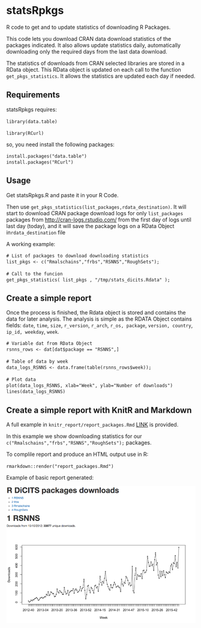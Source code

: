 # statsRpkgs
R code to get and to update statistics of downloading R Packages.

This code lets you download CRAN data download statistics of the packages indicated. It also allows update statistics daily, automatically downloading only the required days from the last data download.

The statistics of downloads from CRAN selected libraries are stored in a RData object. This RData object is updated  on each call to the function `get_pkgs_statistics`. It allows the statistics are updated each day if needed.


## Requirements

statsRpkgs requires:

`library(data.table)`

`library(RCurl)`

so, you need install the following packages:

```
install.packages("data.table")
install.packages("RCurl")
```

## Usage
Get statsRpkgs.R and paste it in your R Code.

Then use `get_pkgs_statistics(list_packages,rdata_destination)`.
It will start to download CRAN package download logs for only `list_packages` packages from http://cran-logs.rstudio.com/ from the first day of logs until last day (today), and it will save the package logs on a RData Object in`rdata_destination` file 


A working example:

```
# List of packages to download downloading statistics
list_pkgs <- c("Rmalschains","frbs","RSNNS","RoughSets");

# Call to the funcion
get_pkgs_statistics( list_pkgs , "/tmp/stats_dicits.Rdata" );
```


## Create a simple report 
Once the process is finished, the Rdata object is stored and contains the data for later analysis. The analysis is simple as the RDATA Object contains fields: `date`, `time`, `size`, `r_version`, `r_arch`, `r_os, package`, `version, country`, `ip_id, weekday`, `week`.


```
# Variable dat from RData Object
rsnns_rows <- dat[dat$package == "RSNNS",]

# Table of data by week
data_logs_RSNNS <- data.frame(table(rsnns_rows$week));

# Plot data
plot(data_logs_RSNNS, xlab="Week", ylab="Number of downloads")
lines(data_logs_RSNNS)
```

## Create a simple report with KnitR and Markdown

A full example in `knitr_report/report_packages.Rmd` [LINK](knitr_report/report_packages.Rmd) is provided.

In this example we show downloading statistics for our `c("Rmalschains","frbs","RSNNS","RoughSets");` packages.

To complile report and produce an HTML output use in R:

`rmarkdown::render("report_packages.Rmd")`

Example of basic  report generated:

![Report Image](https://github.com/manuparra/statsRpkgs/blob/master/imgs/report_example.png)







